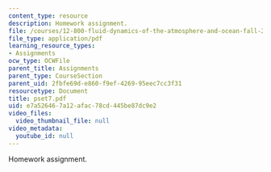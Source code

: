 ```yaml
---
content_type: resource
description: Homework assignment.
file: /courses/12-800-fluid-dynamics-of-the-atmosphere-and-ocean-fall-2004/e7a526467a12afac78cd445be87dc9e2_pset7.pdf
file_type: application/pdf
learning_resource_types:
- Assignments
ocw_type: OCWFile
parent_title: Assignments
parent_type: CourseSection
parent_uid: 2fbfe69d-e860-f9ef-4269-95eec7cc3f31
resourcetype: Document
title: pset7.pdf
uid: e7a52646-7a12-afac-78cd-445be87dc9e2
video_files:
  video_thumbnail_file: null
video_metadata:
  youtube_id: null
---
```

Homework assignment.


